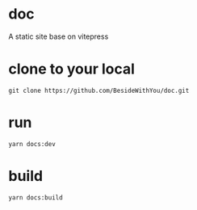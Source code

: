 # doc

A static site base on vitepress

# clone to your local

```
git clone https://github.com/BesideWithYou/doc.git
```

# run

```
yarn docs:dev
```

# build

```
yarn docs:build
```
